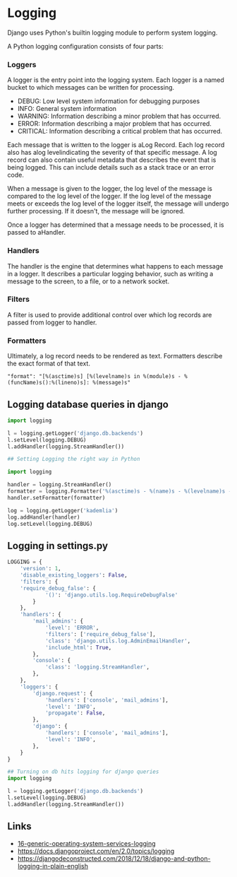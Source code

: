# Logging

Django uses Python's builtin logging module to perform system logging.

A Python logging configuration consists of four parts:

### Loggers

A logger is the entry point into the logging system. Each logger is a named bucket to which messages can be written for processing.

- DEBUG: Low level system information for debugging purposes
- INFO: General system information
- WARNING: Information describing a minor problem that has occurred.
- ERROR: Information describing a major problem that has occurred.
- CRITICAL: Information describing a critical problem that has occurred.

Each message that is written to the logger is aLog Record. Each log record also has alog levelindicating the severity of that specific message. A log record can also contain useful metadata that describes the event that is being logged. This can include details such as a stack trace or an error code.

When a message is given to the logger, the log level of the message is compared to the log level of the logger. If the log level of the message meets or exceeds the log level of the logger itself, the message will undergo further processing. If it doesn't, the message will be ignored.

Once a logger has determined that a message needs to be processed, it is passed to aHandler.

### Handlers

The handler is the engine that determines what happens to each message in a logger. It describes a particular logging behavior, such as writing a message to the screen, to a file, or to a network socket.

### Filters

A filter is used to provide additional control over which log records are passed from logger to handler.

### Formatters

Ultimately, a log record needs to be rendered as text. Formatters describe the exact format of that text.

`"format": "[%(asctime)s] [%(levelname)s in %(module)s - %(funcName)s():%(lineno)s]: %(message)s"`

## Logging database queries in django

```python
import logging

l = logging.getLogger('django.db.backends')
l.setLevel(logging.DEBUG)
l.addHandler(logging.StreamHandler())

## Setting Logging the right way in Python

import logging

handler = logging.StreamHandler()
formatter = logging.Formatter('%(asctime)s - %(name)s - %(levelname)s - %(message)s')
handler.setFormatter(formatter)

log = logging.getLogger('kademlia')
log.addHandler(handler)
log.setLevel(logging.DEBUG)
```

## Logging in settings.py

```python
LOGGING = {
    'version': 1,
    'disable_existing_loggers': False,
    'filters': {
    'require_debug_false': {
            '()': 'django.utils.log.RequireDebugFalse'
        }
    },
    'handlers': {
        'mail_admins': {
            'level': 'ERROR',
            'filters': ['require_debug_false'],
            'class': 'django.utils.log.AdminEmailHandler',
            'include_html': True,
        },
        'console': {
            'class': 'logging.StreamHandler',
        },
    },
    'loggers': {
        'django.request': {
            'handlers': ['console', 'mail_admins'],
            'level': 'INFO',
            'propagate': False,
        },
        'django': {
            'handlers': ['console', 'mail_admins'],
            'level': 'INFO',
        },
    }
}

## Turning on db hits logging for django queries
import logging

l = logging.getLogger('django.db.backends')
l.setLevel(logging.DEBUG)
l.addHandler(logging.StreamHandler())
```

## Links

- [16-generic-operating-system-services-logging](python/documentation/16-generic-operating-system-services-logging.md)
- https://docs.djangoproject.com/en/2.0/topics/logging
- https://djangodeconstructed.com/2018/12/18/django-and-python-logging-in-plain-english
